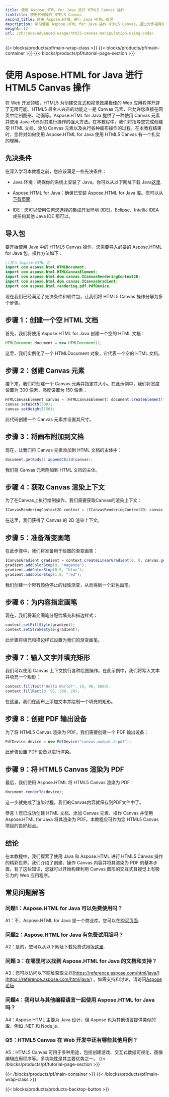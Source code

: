 ```yaml
---
title: 使用 Aspose.HTML for Java 进行 HTML5 Canvas 操作
linktitle: 使用代码操作 HTML5 Canvas
second_title: 使用 Aspose.HTML 进行 Java HTML 处理
description: 学习使用 Aspose.HTML for Java 操作 HTML5 Canvas。通过分步指导创建交互式图形。
weight: 12
url: /zh/java/advanced-usage/html5-canvas-manipulation-using-code/
---
```


{{< blocks/products/pf/main-wrap-class >}}
{{< blocks/products/pf/main-container >}}
{{< blocks/products/pf/tutorial-page-section >}}

# 使用 Aspose.HTML for Java 进行 HTML5 Canvas 操作

在 Web 开发领域，HTML5 为创建交互式和视觉效果极佳的 Web 应用程序开辟了无限可能。HTML5 最令人兴奋的功能之一是 Canvas 元素，它允许您直接在网页中绘制图形、动画等。Aspose.HTML for Java 提供了一种使用 Canvas 元素并使用 Java 代码对其进行操作的强大方法。在本教程中，我们将指导您完成创建空 HTML 文档、添加 Canvas 元素以及执行各种画布操作的过程。在本教程结束时，您将对如何使用 Aspose.HTML for Java 使用 HTML5 Canvas 有一个扎实的理解。

## 先决条件

在深入学习本教程之前，您应该满足一些先决条件：

-  Java 环境：确保你的系统上安装了 Java。你可以从以下网址下载 Java[这里](https://www.java.com/download/).

-  Aspose.HTML for Java：确保已安装 Aspose.HTML for Java 库。您可以从[下载页面](https://releases.aspose.com/html/java/).

- IDE：您可以使用任何您选择的集成开发环境 (IDE)。Eclipse、IntelliJ IDEA 或任何其他 Java IDE 都可以。

## 导入包

要开始使用 Java 中的 HTML5 Canvas 操作，您需要导入必要的 Aspose.HTML for Java 包。操作方法如下：

```java
//导入 Aspose.HTML 包
import com.aspose.html.HTMLDocument;
import com.aspose.html.HTMLCanvasElement;
import com.aspose.html.dom.canvas.ICanvasRenderingContext2D;
import com.aspose.html.dom.canvas.ICanvasGradient;
import com.aspose.html.rendering.pdf.PdfDevice;
```

现在我们已经满足了先决条件和软件包，让我们将 HTML5 Canvas 操作分解为多个步骤。

## 步骤 1：创建一个空 HTML 文档

首先，我们将使用 Aspose.HTML for Java 创建一个空的 HTML 文档：

```java
HTMLDocument document = new HTMLDocument();
```

这里，我们实例化了一个 HTMLDocument 对象，它代表一个空的 HTML 文档。

## 步骤 2：创建 Canvas 元素

接下来，我们将创建一个 Canvas 元素并指定其大小。在此示例中，我们将宽度设置为 300 像素，高度设置为 150 像素：

```java
HTMLCanvasElement canvas = (HTMLCanvasElement) document.createElement("canvas");
canvas.setWidth(300);
canvas.setHeight(150);
```

此代码创建一个 Canvas 元素并设置其尺寸。

## 步骤 3：将画布附加到文档

现在，让我们将 Canvas 元素添加到 HTML 文档的主体中：

```java
document.getBody().appendChild(canvas);
```

我们将 Canvas 元素附加到 HTML 文档的主体。

## 步骤 4：获取 Canvas 渲染上下文

为了在Canvas上执行绘制操作，我们需要获取Canvas的渲染上下文：

```java
ICanvasRenderingContext2D context = (ICanvasRenderingContext2D) canvas.getContext("2d");
```

在这里，我们获得了 Canvas 的 2D 渲染上下文。

## 步骤 5：准备渐变画笔

在此步骤中，我们将准备用于绘图的渐变画笔：

```java
ICanvasGradient gradient = context.createLinearGradient(0, 0, canvas.getWidth(), 0);
gradient.addColorStop(0, "magenta");
gradient.addColorStop(0.5, "blue");
gradient.addColorStop(1.0, "red");
```

我们创建一个带有颜色停止的线性渐变，从而得到一个彩色画笔。

## 步骤 6：为内容指定画笔

现在，我们将渐变画笔分配给填充和描边样式：

```java
context.setFillStyle(gradient);
context.setStrokeStyle(gradient);
```

此步骤将填充和描边样式设置为我们的渐变画笔。

## 步骤 7：输入文字并填充矩形

我们可以使用 Canvas 上下文执行各种绘图操作。在此示例中，我们将写入文本并填充一个矩形：

```java
context.fillText("Hello World!", 10, 90, 500d);
context.fillRect(0, 95, 300, 20);
```

在这里，我们在画布上添加文本并绘制一个填充的矩形。

## 步骤 8：创建 PDF 输出设备

为了将 HTML5 Canvas 渲染为 PDF，我们需要创建一个 PDF 输出设备：

```java
PdfDevice device = new PdfDevice("canvas.output.2.pdf");
```

此步骤设置 PDF 设备以进行渲染。

## 步骤 9：将 HTML5 Canvas 渲染为 PDF

最后，我们使用 Aspose.HTML 将 HTML5 Canvas 渲染为 PDF：

```java
document.renderTo(device);
```

这一步就完成了渲染过程，我们的Canvas内容就保存到PDF文件中了。

恭喜！您已成功创建 HTML 文档、添加 Canvas 元素、操作 Canvas 并使用 Aspose.HTML for Java 将其渲染为 PDF。本教程应可作为您 HTML5 Canvas 项目的良好起点。

## 结论

在本教程中，我们探索了使用 Java 和 Aspose.HTML 进行 HTML5 Canvas 操作的精彩世界。我们介绍了创建、操作 Canvas 内容并将其渲染为 PDF 的基本步骤。有了这些知识，您就可以开始构建利用 Canvas 图形的交互式且视觉上有吸引力的 Web 应用程序。

## 常见问题解答

### 问题1：Aspose.HTML for Java 可以免费使用吗？

 A1：不，Aspose.HTML for Java 是一个商业库。您可以在[购买页面](https://purchase.aspose.com/buy).

### 问题2：Aspose.HTML for Java 有免费试用版吗？

 A2：是的，您可以从以下网址下载免费试用版[这里](https://releases.aspose.com/).

### 问题 3：在哪里可以找到 Aspose.HTML for Java 的文档和支持？

 A3：您可以访问以下网址获取文档[https://reference.aspose.com/html/java/](https://reference.aspose.com/html/java/) 。如需支持和讨论，请访问[Aspose 论坛](https://forum.aspose.com/).

### 问题4：我可以与其他编程语言一起使用 Aspose.HTML for Java 吗？

A4：Aspose.HTML 主要为 Java 设计，但 Aspose 也为其他语言提供类似的库，例如 .NET 和 Node.js。

### Q5：HTML5 Canvas 在 Web 开发中还有哪些其他用例？

A5：HTML5 Canvas 可用于多种用途，包括创建游戏、交互式数据可视化、图像编辑应用程序等。多功能性是其主要优势之一。
{{< /blocks/products/pf/tutorial-page-section >}}

{{< /blocks/products/pf/main-container >}}
{{< /blocks/products/pf/main-wrap-class >}}

{{< blocks/products/products-backtop-button >}}
